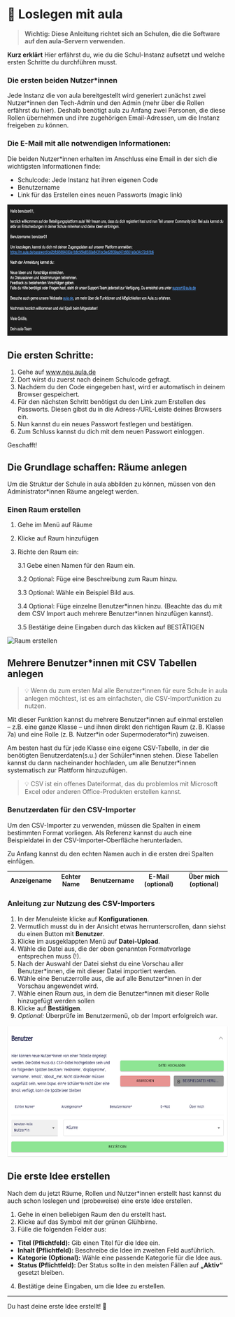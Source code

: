 # 🚀 Loslegen mit aula

<!-- Wird vermutlich noch überarbeitet und verändert. -->

> **Wichtig: Diese Anleitung richtet sich an Schulen, die die Software auf den aula-Servern verwenden.**

**Kurz erklärt** Hier erfährst du, wie du die Schul-Instanz aufsetzt und welche ersten Schritte du durchführen musst.

### Die ersten beiden Nutzer*innen

Jede Instanz die von aula bereitgestellt wird generiert zunächst zwei Nutzer\*innen den Tech-Admin und den Admin (mehr über die Rollen erfährst du hier). Deshalb benötigt aula zu Anfang zwei Personen, die diese Rollen übernehmen und ihre zugehörigen Email-Adressen, um die Instanz freigeben zu können.


### Die E-Mail mit alle notwendigen Informationen:
Die beiden Nutzer\*innen erhalten im Anschluss eine Email in der sich die wichtigsten Informationen finde:

- Schulcode: Jede Instanz hat ihren eigenen Code
- Benutzername
- Link für das Erstellen eines neuen Passworts (magic link)

<img src="/screenshots/welcome_mail.png" alt="Erste Mail Admin" style="height: 300px;">

## Die ersten Schritte:


1. Gehe auf www.neu.aula.de
2. Dort wirst du zuerst nach deinem Schulcode gefragt.
3. Nachdem du den Code eingegeben hast, wird er automatisch in deinem Browser gespeichert.
4. Für den nächsten Schritt benötigst du den Link zum Erstellen des Passworts. Diesen gibst du in die Adress-/URL-Leiste deines Browsers ein.
5. Nun kannst du ein neues Passwort festlegen und bestätigen.
6. Zum Schluss kannst du dich mit dem neuen Passwort einloggen.

Geschafft!

## Die Grundlage schaffen: Räume anlegen

Um die Struktur der Schule in aula abbilden zu können, müssen von den Administrator\*innen Räume angelegt werden.

### Einen Raum erstellen

1. Gehe im Menü auf Räume
2. Klicke auf Raum hinzufügen
3. Richte den Raum ein:

    3.1 Gebe einen Namen für den Raum ein.

    3.2 Optional: Füge eine Beschreibung zum Raum hinzu.

    3.3 Optional: Wähle ein Beispiel Bild aus.

    3.4 Optional: Füge einzelne Benutzer\*innen hinzu. (Beachte das du mit dem CSV Import auch mehrere Benutzer\*innen hinzufügen kannst).

    3.5 Bestätige deine Eingaben durch das klicken auf BESTÄTIGEN

<img src="/screenshots/raum_hinzufügen.png" alt="Raum erstellen" style="height: 300px;">

## Mehrere Benutzer\*innen mit CSV Tabellen anlegen

>💡 Wenn du zum ersten Mal alle Benutzer\*innen für eure Schule in aula anlegen möchtest, ist es am einfachsten, die CSV-Importfunktion zu nutzen.

Mit dieser Funktion kannst du mehrere Benutzer\*innen auf einmal erstellen – z.B. eine ganze Klasse – und ihnen direkt den richtigen Raum (z. B. Klasse 7a) und eine Rolle (z. B. Nutzer\*in oder Supermoderator\*in) zuweisen.

Am besten hast du für jede Klasse eine eigene CSV-Tabelle, in der die benötigten Benutzerdaten(s.u.) der Schüler\*innen stehen. Diese Tabellen kannst du dann nacheinander hochladen, um alle Benutzer\*innen systematisch zur Plattform hinzuzufügen.

>💡 CSV ist ein offenes Dateiformat, das du problemlos mit Microsoft Excel oder anderen Office-Produkten erstellen kannst.


### Benutzerdaten für den CSV-Importer

Um den CSV-Importer zu verwenden, müssen die Spalten in einem bestimmten Format vorliegen. Als Referenz kannst du auch eine Beispieldatei in der CSV-Importer-Oberfläche herunterladen.

Zu Anfang kannst du den echten Namen auch in die ersten drei Spalten einfügen.

| Anzeigename | Echter Name | Benutzername | E-Mail (optional) | Über mich (optional) |
|------------|------------|--------------|--------------------|------------------|

### Anleitung zur Nutzung des CSV-Importers

1. In der Menuleiste klicke auf **Konfigurationen**.
2. Vermutlich musst du in der Ansicht etwas herrunterscrollen, dann siehst du einen Button mit **Benutzer**.
3. Klicke im ausgeklappten Menü auf **Datei-Upload**.
4. Wähle die Datei aus, die der oben genannten Formatvorlage entsprechen muss (!).
5. Nach der Auswahl der Datei siehst du eine Vorschau aller Benutzer\*innen, die mit dieser Datei importiert werden.
6. Wähle eine Benutzerrolle aus, die auf alle Benutzer\*innen in der Vorschau angewendet wird.
7. Wähle einen Raum aus, in dem die Benutzer\*innen mit dieser Rolle hinzugefügt werden sollen
8. Klicke auf **Bestätigen**.
9. *Optional:* Überprüfe im Benutzermenü, ob der Import erfolgreich war.

<img src="/screenshots/csv_importer.png" alt="Raum erstellen" style="height: 300px;">


## Die erste Idee erstellen

Nach dem du jetzt Räume, Rollen und Nutzer\*innen erstellt hast kannst du auch schon loslegen und (probeweise) eine erste Idee erstellen.

1. Gehe in einen beliebigen Raum den du erstellt hast.
2. Klicke auf das Symbol mit der grünen Glühbirne. 
3. Fülle die folgenden Felder aus:
- **Titel (Pflichtfeld):** Gib einen Titel für die Idee ein.  
- **Inhalt (Pflichtfeld):** Beschreibe die Idee im zweiten Feld ausführlich.  
- **Kategorie (Optional):** Wähle eine passende Kategorie für die Idee aus.    
- **Status (Pflichtfeld):** Der Status sollte in den meisten Fällen auf **„Aktiv“** gesetzt bleiben.
4. Bestätige deine Eingaben, um die Idee zu erstellen.

---

Du hast deine erste Idee erstellt! 🎉